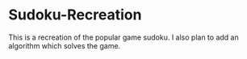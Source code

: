 # Sudoku-Recreation
This is a recreation of the popular game sudoku. I also plan to add an algorithm which solves the game.
